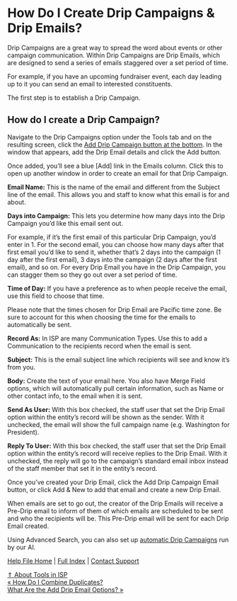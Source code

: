  How Do I Create Drip Campaigns & Drip Emails?
==========

Drip Campaigns are a great way to spread the word about events or other campaign communication. Within Drip Campaigns are Drip Emails, which are designed to send a series of emails staggered over a set period of time.

For example, if you have an upcoming fundraiser event, each day leading up to it you can send an email to interested constituents.

The first step is to establish a Drip Campaign.

How do I create a Drip Campaign?
----------

Navigate to the Drip Campaigns option under the Tools tab and on the resulting screen, click the [Add Drip Campaign button at the bottom](https://ispolitical.com/What-Are-the-Add-Drip-Email-Options/). In the window that appears, add the Drip Email details and click the Add button.

Once added, you’ll see a blue [Add] link in the Emails column. Click this to open up another window in order to create an email for that Drip Campaign.

**Email Name:** This is the name of the email and different from the Subject line of the email. This allows you and staff to know what this email is for and about.

**Days into Campaign:** This lets you determine how many days into the Drip Campaign you’d like this email sent out.

For example, if it’s the first email of this particular Drip Campaign, you’d enter in 1. For the second email, you can choose how many days after that first email you’d like to send it, whether that’s 2 days into the campaign (1 day after the first email), 3 days into the campaign (2 days after the first email), and so on. For every Drip Email you have in the Drip Campaign, you can stagger them so they go out over a set period of time.

**Time of Day:** If you have a preference as to when people receive the email, use this field to choose that time.

Please note that the times chosen for Drip Email are Pacific time zone. Be sure to account for this when choosing the time for the emails to automatically be sent.

**Record As:** In ISP are many Communication Types. Use this to add a Communication to the recipients record when the email is sent.

**Subject:** This is the email subject line which recipients will see and know it’s from you.

**Body:** Create the text of your email here. You also have Merge Field options, which will automatically pull certain information, such as Name or other contact info, to the email when it is sent.

**Send As User:** With this box checked, the staff user that set the Drip Email option within the entity’s record will be shown as the sender. With it unchecked, the email will show the full campaign name (e.g. Washington for President).

**Reply To User:** With this box checked, the staff user that set the Drip Email option within the entity’s record will receive replies to the Drip Email. With it unchecked, the reply will go to the campaign’s standard email inbox instead of the staff member that set it in the entity’s record.

Once you’ve created your Drip Email, click the Add Drip Campaign Email button, or click Add & New to add that email and create a new Drip Email.

When emails are set to go out, the creator of the Drip Emails will receive a Pre-Drip email to inform of them of which emails are scheduled to be sent and who the recipients will be. This Pre-Drip email will be sent for each Drip Email created.

Using Advanced Search, you can also set up [automatic Drip Campaigns](https://ispolitical.com/How-to-Set-Up-Automated-Drip-Campaigns) run by our AI.

[Help File Home](/help/) | [Full Index](/Help-File-Directory/) | [Contact Support](mailto:support@ISPolitical.com)

[⇑ About Tools in ISP](/About-Tools-in-ISP)  
[« How Do I Combine Duplicates?](/How-Do-I-Combine-Duplicates)  
[What Are the Add Drip Email Options? »](/What-Are-the-Add-Drip-Email-Options)